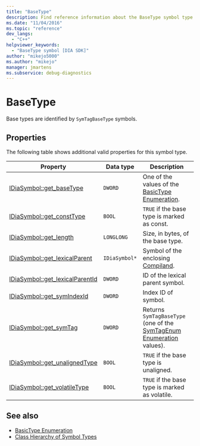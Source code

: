 ```yaml
---
title: "BaseType"
description: Find reference information about the BaseType symbol type (SymTagBaseType) in the Visual Studio debug interface access SDK.
ms.date: "11/04/2016"
ms.topic: "reference"
dev_langs:
  - "C++"
helpviewer_keywords:
  - "BaseType symbol [DIA SDK]"
author: "mikejo5000"
ms.author: "mikejo"
manager: jmartens
ms.subservice: debug-diagnostics
---
```

# BaseType

Base types are identified by `SymTagBaseType` symbols.

## Properties
 The following table shows additional valid properties for this symbol type.

|Property|Data type|Description|
|--------------|---------------|-----------------|
|[IDiaSymbol::get_baseType](../../debugger/debug-interface-access/idiasymbol-get-basetype.md)|`DWORD`|One of the values of the [BasicType Enumeration](../../debugger/debug-interface-access/basictype.md).|
|[IDiaSymbol::get_constType](../../debugger/debug-interface-access/idiasymbol-get-consttype.md)|`BOOL`|`TRUE` if the base type is marked as const.|
|[IDiaSymbol::get_length](../../debugger/debug-interface-access/idiasymbol-get-length.md)|`LONGLONG`|Size, in bytes, of the base type.|
|[IDiaSymbol::get_lexicalParent](../../debugger/debug-interface-access/idiasymbol-get-lexicalparent.md)|`IDiaSymbol*`|Symbol of the enclosing [Compiland](../../debugger/debug-interface-access/compiland.md).|
|[IDiaSymbol::get_lexicalParentId](../../debugger/debug-interface-access/idiasymbol-get-lexicalparentid.md)|`DWORD`|ID of the lexical parent symbol.|
|[IDiaSymbol::get_symIndexId](../../debugger/debug-interface-access/idiasymbol-get-symindexid.md)|`DWORD`|Index ID of symbol.|
|[IDiaSymbol::get_symTag](../../debugger/debug-interface-access/idiasymbol-get-symtag.md)|`DWORD`|Returns `SymTagBaseType` (one of the [SymTagEnum Enumeration](../../debugger/debug-interface-access/symtagenum.md) values).|
|[IDiaSymbol::get_unalignedType](../../debugger/debug-interface-access/idiasymbol-get-unalignedtype.md)|`BOOL`|`TRUE` if the base type is unaligned.|
|[IDiaSymbol::get_volatileType](../../debugger/debug-interface-access/idiasymbol-get-volatiletype.md)|`BOOL`|`TRUE` if the base type is marked as volatile.|

## See also
- [BasicType Enumeration](../../debugger/debug-interface-access/basictype.md)
- [Class Hierarchy of Symbol Types](../../debugger/debug-interface-access/class-hierarchy-of-symbol-types.md)